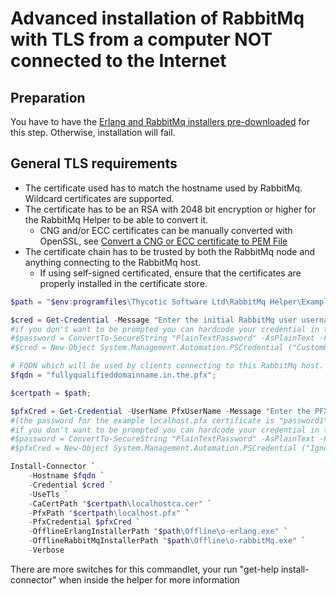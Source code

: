 [title]: # (Offline RabbitMq Install w/ TLS)
[tags]: # (rabbitmq,installation,offline)
[priority]: # (140)

# Advanced installation of RabbitMq with TLS from a computer NOT connected to the Internet

## Preparation

You have to have the [Erlang and RabbitMq installers pre-downloaded](prepare-offline.md) for this step. Otherwise, installation will fail.

## General TLS requirements

- The certificate used has to match the hostname used by RabbitMq. Wildcard certificates are supported.
- The certificate has to be an RSA with 2048 bit encryption or higher for the RabbitMq Helper to be able to convert it.
    - CNG and/or ECC certificates can be manually converted with OpenSSL, see [Convert a CNG or ECC certificate to PEM File](certificate/convert-cngecctopem.md)
- The certificate chain has to be trusted by both the RabbitMq node and anything connecting to the RabbitMq host.
    - If using self-signed certificated, ensure that the certificates are properly installed in the certificate store.

```powershell
$path = "$env:programfiles\Thycotic Software Ltd\RabbitMq Helper\Examples";

$cred = Get-Credential -Message "Enter the initial RabbitMq user username and password";
#if you don't want to be prompted you can hardcode your credential in the script
#$password = ConvertTo-SecureString "PlainTextPassword" -AsPlainText -Force
#$cred = New-Object System.Management.Automation.PSCredential ("CustomUserName", $password)

# FQDN which will be used by clients connecting to this RabbitMq host. *It has to match the subject name in the PFX*
$fqdn = "fullyqualifieddomainname.in.the.pfx";

$certpath = $path;

$pfxCred = Get-Credential -UserName PfxUserName -Message "Enter the PFX password. Username is ignored";
#(the password for the example localhost.pfx certificate is "password1")
#if you don't want to be prompted you can hardcode your credential in the script
#$password = ConvertTo-SecureString "PlainTextPassword" -AsPlainText -Force
#$pfxCred = New-Object System.Management.Automation.PSCredential ("Ignored", $password)

Install-Connector `
    -Hostname $fqdn `
    -Credential $cred `
    -UseTls `
    -CaCertPath "$certpath\localhostca.cer" `
    -PfxPath "$certpath\localhost.pfx" `
    -PfxCredential $pfxCred `
    -OfflineErlangInstallerPath "$path\Offline\o-erlang.exe" `
    -OfflineRabbitMqInstallerPath "$path\Offline\o-rabbitMq.exe" `
    -Verbose
```

There are more switches for this commandlet, your run "get-help install-connector" when inside the helper for more information
